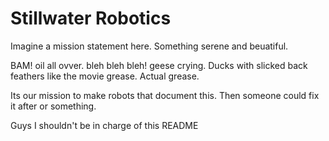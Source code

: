 # Stillwater Robotics

Imagine a mission statement here. Something serene and beuatiful.

BAM! oil all ovver. bleh bleh bleh! geese crying. Ducks with slicked back feathers like the movie grease. Actual grease.

Its our mission to make robots that document this. Then someone could fix it after or something.

Guys I shouldn't be in charge of this README